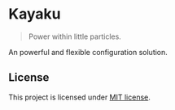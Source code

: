 # Kayaku

> Power within little particles.

An powerful and flexible configuration solution.


## License

This project is licensed under [MIT license](./LICENSE).
